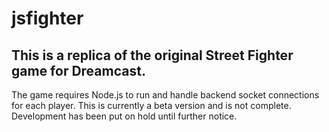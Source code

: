 # jsfighter

## This is a replica of the original Street Fighter game for Dreamcast.  

The game requires Node.js to run and handle backend socket connections for each player. This is currently a beta version and is not complete.  Development has been put on hold until further notice.
